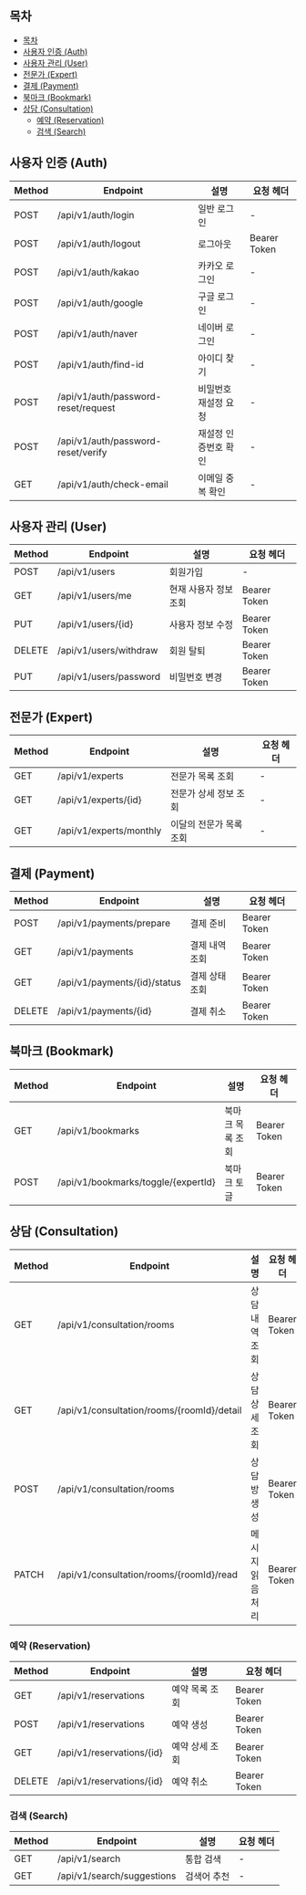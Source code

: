 ## 목차

- [목차](#목차)
- [사용자 인증 (Auth)](#사용자-인증-auth)
- [사용자 관리 (User)](#사용자-관리-user)
- [전문가 (Expert)](#전문가-expert)
- [결제 (Payment)](#결제-payment)
- [북마크 (Bookmark)](#북마크-bookmark)
- [상담 (Consultation)](#상담-consultation)
  - [예약 (Reservation)](#예약-reservation)
  - [검색 (Search)](#검색-search)

## 사용자 인증 (Auth)

| Method | Endpoint                            | 설명                 | 요청 헤더    |
| ------ | ----------------------------------- | -------------------- | ------------ |
| POST   | /api/v1/auth/login                  | 일반 로그인          | -            |
| POST   | /api/v1/auth/logout                 | 로그아웃             | Bearer Token |
| POST   | /api/v1/auth/kakao                  | 카카오 로그인        | -            |
| POST   | /api/v1/auth/google                 | 구글 로그인          | -            |
| POST   | /api/v1/auth/naver                  | 네이버 로그인        | -            |
| POST   | /api/v1/auth/find-id                | 아이디 찾기          | -            |
| POST   | /api/v1/auth/password-reset/request | 비밀번호 재설정 요청 | -            |
| POST   | /api/v1/auth/password-reset/verify  | 재설정 인증번호 확인 | -            |
| GET    | /api/v1/auth/check-email            | 이메일 중복 확인     | -            |

## 사용자 관리 (User)

| Method | Endpoint               | 설명                  | 요청 헤더    |
| ------ | ---------------------- | --------------------- | ------------ |
| POST   | /api/v1/users          | 회원가입              | -            |
| GET    | /api/v1/users/me       | 현재 사용자 정보 조회 | Bearer Token |
| PUT    | /api/v1/users/{id}     | 사용자 정보 수정      | Bearer Token |
| DELETE | /api/v1/users/withdraw | 회원 탈퇴             | Bearer Token |
| PUT    | /api/v1/users/password | 비밀번호 변경         | Bearer Token |

## 전문가 (Expert)

| Method | Endpoint                | 설명                    | 요청 헤더 |
| ------ | ----------------------- | ----------------------- | --------- |
| GET    | /api/v1/experts         | 전문가 목록 조회        | -         |
| GET    | /api/v1/experts/{id}    | 전문가 상세 정보 조회   | -         |
| GET    | /api/v1/experts/monthly | 이달의 전문가 목록 조회 | -         |

## 결제 (Payment)

| Method | Endpoint                     | 설명           | 요청 헤더    |
| ------ | ---------------------------- | -------------- | ------------ |
| POST   | /api/v1/payments/prepare     | 결제 준비      | Bearer Token |
| GET    | /api/v1/payments             | 결제 내역 조회 | Bearer Token |
| GET    | /api/v1/payments/{id}/status | 결제 상태 조회 | Bearer Token |
| DELETE | /api/v1/payments/{id}        | 결제 취소      | Bearer Token |

## 북마크 (Bookmark)

| Method | Endpoint                            | 설명             | 요청 헤더    |
| ------ | ----------------------------------- | ---------------- | ------------ |
| GET    | /api/v1/bookmarks                   | 북마크 목록 조회 | Bearer Token |
| POST   | /api/v1/bookmarks/toggle/{expertId} | 북마크 토글      | Bearer Token |

## 상담 (Consultation)

| Method | Endpoint                                   | 설명             | 요청 헤더    |
| ------ | ------------------------------------------ | ---------------- | ------------ |
| GET    | /api/v1/consultation/rooms                 | 상담 내역 조회   | Bearer Token |
| GET    | /api/v1/consultation/rooms/{roomId}/detail | 상담 상세 조회   | Bearer Token |
| POST   | /api/v1/consultation/rooms                 | 상담방 생성      | Bearer Token |
| PATCH  | /api/v1/consultation/rooms/{roomId}/read   | 메시지 읽음 처리 | Bearer Token |

### 예약 (Reservation)

| Method | Endpoint                  | 설명           | 요청 헤더    |
| ------ | ------------------------- | -------------- | ------------ |
| GET    | /api/v1/reservations      | 예약 목록 조회 | Bearer Token |
| POST   | /api/v1/reservations      | 예약 생성      | Bearer Token |
| GET    | /api/v1/reservations/{id} | 예약 상세 조회 | Bearer Token |
| DELETE | /api/v1/reservations/{id} | 예약 취소      | Bearer Token |

### 검색 (Search)

| Method | Endpoint                   | 설명        | 요청 헤더 |
| ------ | -------------------------- | ----------- | --------- |
| GET    | /api/v1/search             | 통합 검색   | -         |
| GET    | /api/v1/search/suggestions | 검색어 추천 | -         |
